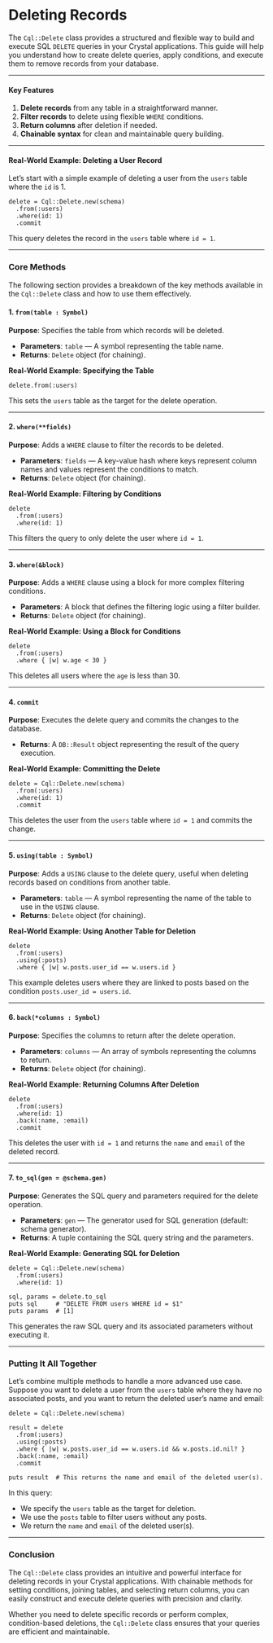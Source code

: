 # Deleting Records

The `Cql::Delete` class provides a structured and flexible way to build and execute SQL `DELETE` queries in your Crystal applications. This guide will help you understand how to create delete queries, apply conditions, and execute them to remove records from your database.

---

#### Key Features

1. **Delete records** from any table in a straightforward manner.
2. **Filter records** to delete using flexible `WHERE` conditions.
3. **Return columns** after deletion if needed.
4. **Chainable syntax** for clean and maintainable query building.

---

#### Real-World Example: Deleting a User Record

Let’s start with a simple example of deleting a user from the `users` table where the `id` is 1.

```crystal
delete = Cql::Delete.new(schema)
  .from(:users)
  .where(id: 1)
  .commit
```

This query deletes the record in the `users` table where `id = 1`.

---

### Core Methods

The following section provides a breakdown of the key methods available in the `Cql::Delete` class and how to use them effectively.

#### 1. `from(table : Symbol)`

**Purpose**: Specifies the table from which records will be deleted.

- **Parameters**: `table` — A symbol representing the table name.
- **Returns**: `Delete` object (for chaining).

**Real-World Example: Specifying the Table**

```crystal
delete.from(:users)
```

This sets the `users` table as the target for the delete operation.

---

#### 2. `where(**fields)`

**Purpose**: Adds a `WHERE` clause to filter the records to be deleted.

- **Parameters**: `fields` — A key-value hash where keys represent column names and values represent the conditions to match.
- **Returns**: `Delete` object (for chaining).

**Real-World Example: Filtering by Conditions**

```crystal
delete
  .from(:users)
  .where(id: 1)
```

This filters the query to only delete the user where `id = 1`.

---

#### 3. `where(&block)`

**Purpose**: Adds a `WHERE` clause using a block for more complex filtering conditions.

- **Parameters**: A block that defines the filtering logic using a filter builder.
- **Returns**: `Delete` object (for chaining).

**Real-World Example: Using a Block for Conditions**

```crystal
delete
  .from(:users)
  .where { |w| w.age < 30 }
```

This deletes all users where the `age` is less than 30.

---

#### 4. `commit`

**Purpose**: Executes the delete query and commits the changes to the database.

- **Returns**: A `DB::Result` object representing the result of the query execution.

**Real-World Example: Committing the Delete**

```crystal
delete = Cql::Delete.new(schema)
  .from(:users)
  .where(id: 1)
  .commit
```

This deletes the user from the `users` table where `id = 1` and commits the change.

---

#### 5. `using(table : Symbol)`

**Purpose**: Adds a `USING` clause to the delete query, useful when deleting records based on conditions from another table.

- **Parameters**: `table` — A symbol representing the name of the table to use in the `USING` clause.
- **Returns**: `Delete` object (for chaining).

**Real-World Example: Using Another Table for Deletion**

```crystal
delete
  .from(:users)
  .using(:posts)
  .where { |w| w.posts.user_id == w.users.id }
```

This example deletes users where they are linked to posts based on the condition `posts.user_id = users.id`.

---

#### 6. `back(*columns : Symbol)`

**Purpose**: Specifies the columns to return after the delete operation.

- **Parameters**: `columns` — An array of symbols representing the columns to return.
- **Returns**: `Delete` object (for chaining).

**Real-World Example: Returning Columns After Deletion**

```crystal
delete
  .from(:users)
  .where(id: 1)
  .back(:name, :email)
  .commit
```

This deletes the user with `id = 1` and returns the `name` and `email` of the deleted record.

---

#### 7. `to_sql(gen = @schema.gen)`

**Purpose**: Generates the SQL query and parameters required for the delete operation.

- **Parameters**: `gen` — The generator used for SQL generation (default: schema generator).
- **Returns**: A tuple containing the SQL query string and the parameters.

**Real-World Example: Generating SQL for Deletion**

```crystal
delete = Cql::Delete.new(schema)
  .from(:users)
  .where(id: 1)

sql, params = delete.to_sql
puts sql     # "DELETE FROM users WHERE id = $1"
puts params  # [1]
```

This generates the raw SQL query and its associated parameters without executing it.

---

### Putting It All Together

Let’s combine multiple methods to handle a more advanced use case. Suppose you want to delete a user from the `users` table where they have no associated posts, and you want to return the deleted user’s name and email:

```crystal
delete = Cql::Delete.new(schema)

result = delete
  .from(:users)
  .using(:posts)
  .where { |w| w.posts.user_id == w.users.id && w.posts.id.nil? }
  .back(:name, :email)
  .commit

puts result  # This returns the name and email of the deleted user(s).
```

In this query:

- We specify the `users` table as the target for deletion.
- We use the `posts` table to filter users without any posts.
- We return the `name` and `email` of the deleted user(s).

---

### Conclusion

The `Cql::Delete` class provides an intuitive and powerful interface for deleting records in your Crystal applications. With chainable methods for setting conditions, joining tables, and selecting return columns, you can easily construct and execute delete queries with precision and clarity.

Whether you need to delete specific records or perform complex, condition-based deletions, the `Cql::Delete` class ensures that your queries are efficient and maintainable.
